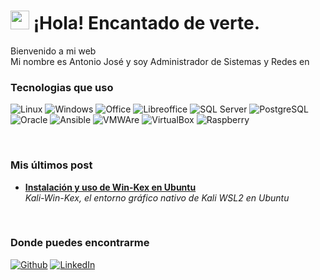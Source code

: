<h1><img src="https://emojis.slackmojis.com/emojis/images/1643514476/4594/blob-wave.gif?1643514476" width="30"/> ¡Hola! Encantado de verte.</h1>


<p>Bienvenido a mi web </br> Mi nombre es Antonio José y soy Administrador de Sistemas y Redes en <img src="https://cdn-icons-png.flaticon.com/512/197/197593.png" width="13"/> </p>
<h3>Tecnologias que uso</h3>
<p>
  <img alt="Linux" src="https://img.shields.io/badge/Linux-FCC624?style=for-the-badge&logo=linux&logoColor=black" />
  <img alt="Windows" src="https://img.shields.io/badge/Windows-0078D6?style=for-the-badge&logo=windows&logoColor=white" /> 
  <img alt="Office" src="https://img.shields.io/badge/Microsoft_Office-D83B01?style=for-the-badge&logo=microsoft-office&logoColor=white" />
  <img alt="Libreoffice" src="https://img.shields.io/badge/LibreOffice-%2318A303?style=for-the-badge&logo=LibreOffice&logoColor=white" />
  <img alt="SQL Server" src="https://img.shields.io/badge/Microsoft_SQL_Server-CC2927?style=for-the-badge&logo=microsoft-sql-server&logoColor=white" />
  <img alt="PostgreSQL" src="https://img.shields.io/badge/PostgreSQL-316192?style=for-the-badge&logo=postgresql&logoColor=white" />
  <img alt="Oracle" src="https://img.shields.io/badge/Oracle-F80000?style=for-the-badge&logo=Oracle&logoColor=white" />
  <img alt="Ansible" src="https://img.shields.io/badge/ansible-%231A1918.svg?style=for-the-badge&logo=ansible&logoColor=white" />
  <img alt="VMWAre" src="https://img.shields.io/badge/VMware-607078?logo=vmware&logoColor=white&style=for-the-badge" />
  <img alt="VirtualBox" src="https://img.shields.io/badge/VirtualBox-183A61?logo=virtualbox&logoColor=white&style=for-the-badge" />
  <img alt="Raspberry" src="https://img.shields.io/badge/Raspberry%20Pi-A22846?style=for-the-badge&logo=Raspberry%20Pi&logoColor=white" />
</p>
<br>
<h3>Mis últimos post</h3>
  <ul>
    <li><a href="https://antoniojmoya.tk/posts/kex/"><b> Instalación y uso de Win-Kex en Ubuntu</b></a><br/><i>Kali-Win-Kex, el entorno gráfico nativo de Kali WSL2 en Ubuntu </i>
    </li>
  </ul>
<br>
<h3>Donde puedes encontrarme</h3>
<p>
<a href="https://github.com/5h0ckw4v3-dev" target="_blank"><img alt="Github" src="https://img.shields.io/badge/GitHub-%2312100E.svg?&style=for-the-badge&logo=Github&logoColor=white" /></a>
<a href="https://linkedin.com/in/antoniojosemoya" target="_blank"><img alt="LinkedIn" src="https://img.shields.io/badge/linkedin-%230077B5.svg?&style=for-the-badge&logo=linkedin&logoColor=white" /></a>
</p>
